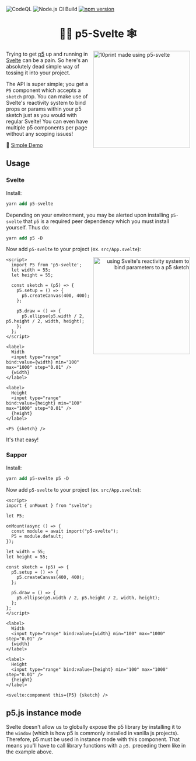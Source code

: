 ![CodeQL](https://github.com/tonyketcham/p5-svelte/workflows/CodeQL/badge.svg)
![Node.js CI Build](https://github.com/tonyketcham/p5-svelte/workflows/Node.js%20CI/badge.svg)
[![npm version](https://badge.fury.io/js/p5-svelte.svg)](https://badge.fury.io/js/p5-svelte)
<h1 align="center">🧙‍♂️ p5-Svelte 🕸</h1>
<div>
<p>
  <img align="right" src="https://res.cloudinary.com/practicaldev/image/fetch/s--5L4QI4B_--/c_limit%2Cf_auto%2Cfl_progressive%2Cq_66%2Cw_880/https://dev-to-uploads.s3.amazonaws.com/i/ozuet5qpew6t9rup6o4p.gif" alt="10print made using p5-svelte" width="265" height="265" />


Trying to get <a href="https://p5js.org/">p5</a> up and running in [Svelte](https://svelte.dev/) can be a pain. So here's an absolutely dead simple way of tossing it into your project.

The API is super simple; you get a <code>P5</code> component which accepts a <code>sketch</code> prop. You can make use of Svelte's reactivity system to bind props or params within your p5 sketch just as you would with regular Svelte! You can even have multiple p5 components per page without any scoping issues!

🌱 <a href="https://svelte.dev/repl/c5fd1d8347cd4e47afe0e519aedbb3a5?version=3.31.2" target="_blank">Simple Demo</a>
</p>
</div>


## Usage
### Svelte
Install:
```ps 
yarn add p5-svelte
```
Depending on your environment, you may be alerted upon installing `p5-svelte` that `p5` is a required peer dependency which you must install yourself. Thus do: 
```ps
yarn add p5 -D
```
Now add `p5-svelte` to your project (ex. `src/App.svelte`):
<div>
  <div align="right">
    <img align="right" src="https://dev-to-uploads.s3.amazonaws.com/i/ajyz894enhdgdvot441x.gif" alt="using Svelte's reactivity system to bind parameters to a p5 sketch" width="265" height="265" />
  </div>

```svelte
<script>
  import P5 from 'p5-svelte';
  let width = 55;
  let height = 55;

  const sketch = (p5) => {
    p5.setup = () => {
      p5.createCanvas(400, 400);
    };

    p5.draw = () => {
      p5.ellipse(p5.width / 2, p5.height / 2, width, height);
    };
  };
</script>

<label>
  Width
  <input type="range" bind:value={width} min="100" max="1000" step="0.01" />
  {width}
</label>

<label>
  Height
  <input type="range" bind:value={height} min="100" max="1000" step="0.01" />
  {height}
</label>

<P5 {sketch} />
```
</div>

It's that easy!

### Sapper
Install:
```ps 
yarn add p5-svelte p5 -D
```
Now add `p5-svelte` to your project (ex. `src/App.svelte`):

```svelte
<script>
import { onMount } from "svelte";

let P5;

onMount(async () => {
  const module = await import("p5-svelte");
  P5 = module.default;
});

let width = 55;
let height = 55;

const sketch = (p5) => {
  p5.setup = () => {
    p5.createCanvas(400, 400);
  };

  p5.draw = () => {
    p5.ellipse(p5.width / 2, p5.height / 2, width, height);
  };
};
</script>

<label>
  Width
  <input type="range" bind:value={width} min="100" max="1000" step="0.01" />
  {width}
</label>

<label>
  Height
  <input type="range" bind:value={height} min="100" max="1000" step="0.01" />
  {height}
</label>

<svelte:component this={P5} {sketch} />
```

## p5.js instance mode
Svelte doesn't allow us to globally expose the p5 library by installing it to the `window` (which is how p5 is commonly installed in vanilla js projects). Therefore, p5 must be used in instance mode with this component. That means you'll have to call library functions with a `p5.` preceding them like in the example above.
